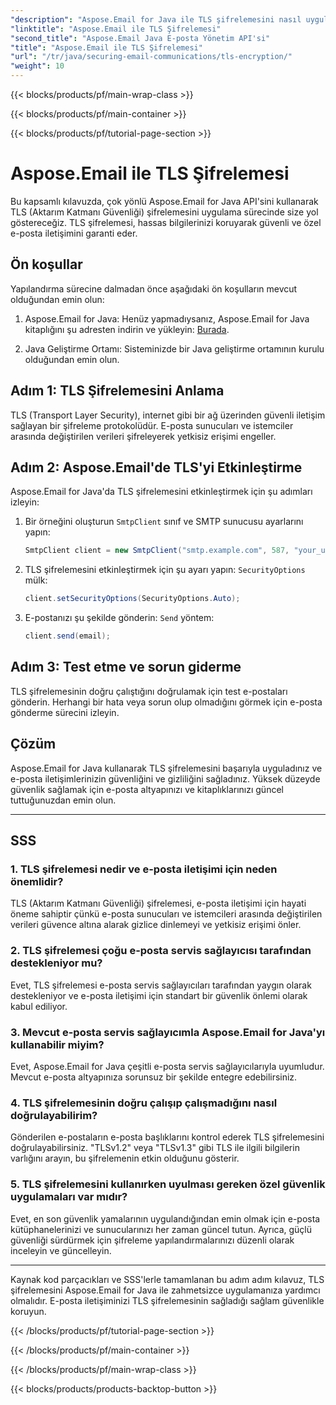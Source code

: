 ```yaml
---
"description": "Aspose.Email for Java ile TLS şifrelemesini nasıl uygulayacağınızı öğrenin. Güvenli e-posta iletişimi için kaynak kodu ve SSS içeren adım adım kılavuzumuzu izleyin."
"linktitle": "Aspose.Email ile TLS Şifrelemesi"
"second_title": "Aspose.Email Java E-posta Yönetim API'si"
"title": "Aspose.Email ile TLS Şifrelemesi"
"url": "/tr/java/securing-email-communications/tls-encryption/"
"weight": 10
---
```


{{< blocks/products/pf/main-wrap-class >}}

{{< blocks/products/pf/main-container >}}

{{< blocks/products/pf/tutorial-page-section >}}

# Aspose.Email ile TLS Şifrelemesi


Bu kapsamlı kılavuzda, çok yönlü Aspose.Email for Java API'sini kullanarak TLS (Aktarım Katmanı Güvenliği) şifrelemesini uygulama sürecinde size yol göstereceğiz. TLS şifrelemesi, hassas bilgilerinizi koruyarak güvenli ve özel e-posta iletişimini garanti eder.

## Ön koşullar

Yapılandırma sürecine dalmadan önce aşağıdaki ön koşulların mevcut olduğundan emin olun:

1. Aspose.Email for Java: Henüz yapmadıysanız, Aspose.Email for Java kitaplığını şu adresten indirin ve yükleyin: [Burada](https://releases.aspose.com/email/java/).

2. Java Geliştirme Ortamı: Sisteminizde bir Java geliştirme ortamının kurulu olduğundan emin olun.

## Adım 1: TLS Şifrelemesini Anlama

TLS (Transport Layer Security), internet gibi bir ağ üzerinden güvenli iletişim sağlayan bir şifreleme protokolüdür. E-posta sunucuları ve istemciler arasında değiştirilen verileri şifreleyerek yetkisiz erişimi engeller.

## Adım 2: Aspose.Email'de TLS'yi Etkinleştirme

Aspose.Email for Java'da TLS şifrelemesini etkinleştirmek için şu adımları izleyin:

1. Bir örneğini oluşturun `SmtpClient` sınıf ve SMTP sunucusu ayarlarını yapın:

   ```java
   SmtpClient client = new SmtpClient("smtp.example.com", 587, "your_username", "your_password");
   ```

2. TLS şifrelemesini etkinleştirmek için şu ayarı yapın: `SecurityOptions` mülk:

   ```java
   client.setSecurityOptions(SecurityOptions.Auto);
   ```

3. E-postanızı şu şekilde gönderin: `Send` yöntem:

   ```java
   client.send(email);
   ```

## Adım 3: Test etme ve sorun giderme

TLS şifrelemesinin doğru çalıştığını doğrulamak için test e-postaları gönderin. Herhangi bir hata veya sorun olup olmadığını görmek için e-posta gönderme sürecini izleyin.

## Çözüm

Aspose.Email for Java kullanarak TLS şifrelemesini başarıyla uyguladınız ve e-posta iletişimlerinizin güvenliğini ve gizliliğini sağladınız. Yüksek düzeyde güvenlik sağlamak için e-posta altyapınızı ve kitaplıklarınızı güncel tuttuğunuzdan emin olun.

---

## SSS

### 1. TLS şifrelemesi nedir ve e-posta iletişimi için neden önemlidir?

TLS (Aktarım Katmanı Güvenliği) şifrelemesi, e-posta iletişimi için hayati öneme sahiptir çünkü e-posta sunucuları ve istemcileri arasında değiştirilen verileri güvence altına alarak gizlice dinlemeyi ve yetkisiz erişimi önler.

### 2. TLS şifrelemesi çoğu e-posta servis sağlayıcısı tarafından destekleniyor mu?

Evet, TLS şifrelemesi e-posta servis sağlayıcıları tarafından yaygın olarak destekleniyor ve e-posta iletişimi için standart bir güvenlik önlemi olarak kabul ediliyor.

### 3. Mevcut e-posta servis sağlayıcımla Aspose.Email for Java'yı kullanabilir miyim?

Evet, Aspose.Email for Java çeşitli e-posta servis sağlayıcılarıyla uyumludur. Mevcut e-posta altyapınıza sorunsuz bir şekilde entegre edebilirsiniz.

### 4. TLS şifrelemesinin doğru çalışıp çalışmadığını nasıl doğrulayabilirim?

Gönderilen e-postaların e-posta başlıklarını kontrol ederek TLS şifrelemesini doğrulayabilirsiniz. "TLSv1.2" veya "TLSv1.3" gibi TLS ile ilgili bilgilerin varlığını arayın, bu şifrelemenin etkin olduğunu gösterir.

### 5. TLS şifrelemesini kullanırken uyulması gereken özel güvenlik uygulamaları var mıdır?

Evet, en son güvenlik yamalarının uygulandığından emin olmak için e-posta kütüphanelerinizi ve sunucularınızı her zaman güncel tutun. Ayrıca, güçlü güvenliği sürdürmek için şifreleme yapılandırmalarınızı düzenli olarak inceleyin ve güncelleyin.

---

Kaynak kod parçacıkları ve SSS'lerle tamamlanan bu adım adım kılavuz, TLS şifrelemesini Aspose.Email for Java ile zahmetsizce uygulamanıza yardımcı olmalıdır. E-posta iletişiminizi TLS şifrelemesinin sağladığı sağlam güvenlikle koruyun.

{{< /blocks/products/pf/tutorial-page-section >}}

{{< /blocks/products/pf/main-container >}}

{{< /blocks/products/pf/main-wrap-class >}}

{{< blocks/products/products-backtop-button >}}